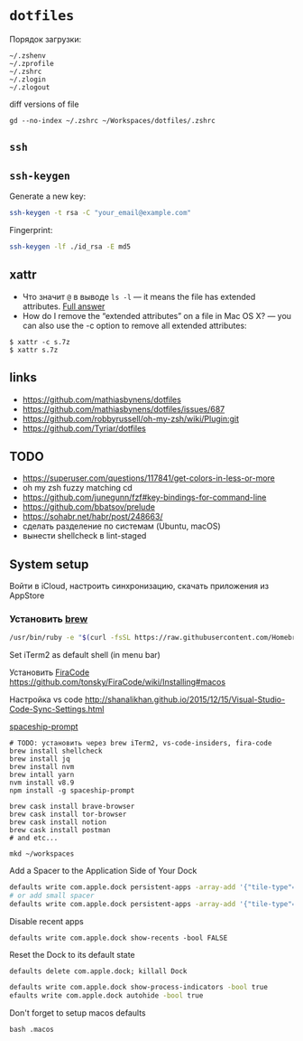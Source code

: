# `dotfiles`

Порядок загрузки:

```
~/.zshenv
~/.zprofile
~/.zshrc
~/.zlogin
~/.zlogout
```

diff versions of file
```
gd --no-index ~/.zshrc ~/Workspaces/dotfiles/.zshrc
```


## `ssh`

## `ssh-keygen`

Generate a new key:

```sh
ssh-keygen -t rsa -C "your_email@example.com"
```

Fingerprint:

```sh
ssh-keygen -lf ./id_rsa -E md5
```


## xattr

* Что значит `@` в выводе `ls -l`
  — it means the file has extended attributes.
    [Full answer](http://unix.stackexchange.com/questions/1646/or-mark-after-running-ls-al)
* How do I remove the “extended attributes”
  on a file in Mac OS X?
  — you can also use the -c option to remove
    all extended attributes:

```
$ xattr -c s.7z
$ xattr s.7z
```

## links
* https://github.com/mathiasbynens/dotfiles
* https://github.com/mathiasbynens/dotfiles/issues/687
* https://github.com/robbyrussell/oh-my-zsh/wiki/Plugin:git
* https://github.com/Tyriar/dotfiles

## TODO

* https://superuser.com/questions/117841/get-colors-in-less-or-more
* oh my zsh fuzzy matching cd
* https://github.com/junegunn/fzf#key-bindings-for-command-line
* https://github.com/bbatsov/prelude
* https://sohabr.net/habr/post/248663/
* сделать разделение по системам (Ubuntu, macOS)
* вынести shellcheck в lint-staged


## System setup

Войти в iCloud, настроить синхронизацию, скачать приложения из AppStore

### Установить [brew](https://brew.sh/index_ru)

```sh
/usr/bin/ruby -e "$(curl -fsSL https://raw.githubusercontent.com/Homebrew/install/master/install)"
```

Set iTerm2 as default shell (in menu bar)

Установить [FiraCode](https://github.com/tonsky/FiraCode)
https://github.com/tonsky/FiraCode/wiki/Installing#macos

Настройка vs code http://shanalikhan.github.io/2015/12/15/Visual-Studio-Code-Sync-Settings.html


[spaceship-prompt](https://github.com/denysdovhan/spaceship-prompt)

```
# TODO: установить через brew iTerm2, vs-code-insiders, fira-code
brew install shellcheck
brew install jq
brew install nvm
brew intall yarn
nvm install v8.9
npm install -g spaceship-prompt

brew cask install brave-browser
brew cask install tor-browser
brew cask install notion
brew cask install postman
# and etc...

mkd ~/workspaces
```

Add a Spacer to the Application Side of Your Dock


```sh
defaults write com.apple.dock persistent-apps -array-add '{"tile-type"="spacer-tile";}'; killall Dock
# or add small spacer
defaults write com.apple.dock persistent-apps -array-add '{"tile-type"="small-spacer-tile";}' && killall Dock
```


Disable recent apps

```
defaults write com.apple.dock show-recents -bool FALSE
```


Reset the Dock to its default state

```
defaults delete com.apple.dock; killall Dock
```

```sh
defaults write com.apple.dock show-process-indicators -bool true
efaults write com.apple.dock autohide -bool true
```


Don't forget to setup macos defaults

```
bash .macos
```
